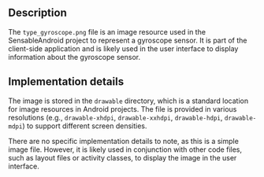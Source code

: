 ## Description

The `type_gyroscope.png` file is an image resource used in the SensableAndroid project to represent a gyroscope sensor. It is part of the client-side application and is likely used in the user interface to display information about the gyroscope sensor.


## Implementation details

The image is stored in the `drawable` directory, which is a standard location for image resources in Android projects. The file is provided in various resolutions (e.g., `drawable-xhdpi`, `drawable-xxhdpi`, `drawable-hdpi`, `drawable-mdpi`) to support different screen densities.

There are no specific implementation details to note, as this is a simple image file. However, it is likely used in conjunction with other code files, such as layout files or activity classes, to display the image in the user interface.



